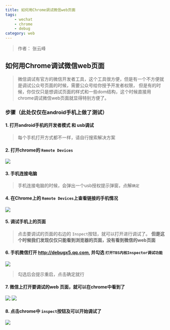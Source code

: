 ```yaml
---
title: 如何用Chrome调试微信web页面
tags: 
	- wechat
	- chrome
	- debug 
category: web
---
```

> 作者： 张云峰

## 如何用Chrome调试微信web页面
> 微信调试有官方的微信开发者工具，这个工具很方便，但是有一个不方便就是调试公众号页面的时候，需要公众号给你授予开发者权限，
> 但是有的时候，你仅仅只是想调试页面的样式和一些dom结构，这个时候直接用chrome调试微信web页面就显得特别方便了。

### 步骤（此处仅仅在android手机上做了测试）

#### 1. 打开android手机的开发者模式 和 usb调试
> 每个手机打开方式都不一样，请自行搜索解决方案

#### 2. 打开chrome的 `Remote Devices`
![](https://res.cloudinary.com/zayfen/image/upload/v1566456083/img/xfln0smfyyrmta2cgfbg.png)

#### 3. 手机连接电脑
> 手机连接电脑的时候，会弹出一个usb授权提示弹窗，点解`确定`

#### 4. 在Chrome上的 `Remote Devices`上查看链接的手机情况
![](https://res.cloudinary.com/zayfen/image/upload/v1566456090/img/sebny1fdphicnkfmisgx.png)

#### 5. 调试手机上的页面
> 点击要调试的页面的右边的 `Inspect`按钮，就可以打开进行调试了。 **但是这个时候我们发现仅仅只能看到浏览器的页面，没有看到微信的web页面**

#### 6. 手机微信打开 http://debugx5.qq.com, 并勾选 `打开TBS内核Inspector调试功能`
![](https://res.cloudinary.com/zayfen/image/upload/v1566456094/img/xa7exyod0yyavarj1w7f.jpg)
> 勾选后会提示重启，点击确定就行

#### 7. 微信上打开要调试的web 页面，就可以在chrome中看到了
![](https://res.cloudinary.com/zayfen/image/upload/v1566456098/img/nz3ismpqljduymsinjq0.jpg)
![](https://res.cloudinary.com/zayfen/image/upload/v1566456100/img/fo5afmbyo4uvj7qgrgop.png)

#### 8. 点击chrome中 `inspect`按钮及可以开始调试了
![](https://res.cloudinary.com/zayfen/image/upload/v1566456105/img/irjrryrjdx9eq0rqg7pb.png)


